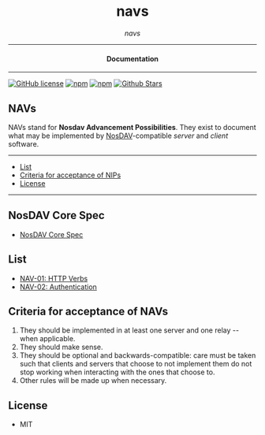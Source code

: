

<div align="center">  
  <h1>navs</h1>
</div>

<div align="center">  
<i>navs</i>
</div>

---

<div align="center">
<h4>Documentation</h4>
</div>

---

[![GitHub license](https://img.shields.io/badge/license-MIT-blue.svg)](https://github.com/nosdav/navs/blob/gh-pages/LICENSE)
[![npm](https://img.shields.io/npm/v/nosdav-navs)](https://npmjs.com/package/nosdav-navs)
[![npm](https://img.shields.io/npm/dw/nosdav-navs.svg)](https://npmjs.com/package/nosdav-navs)
[![Github Stars](https://img.shields.io/github/stars/nosdav/navs.svg)](https://github.com/nosdav/navs/)

## NAVs

NAVs stand for **Nosdav Advancement Possibilities**.
They exist to document what may be implemented by [NosDAV](https://nosdav.com/)-compatible _server_ and _client_ software.

---

- [List](#list)
- [Criteria for acceptance of NIPs](#criteria-for-acceptance-of-navs)
- [License](#license)

---

## NosDAV Core Spec

- [NosDAV Core Spec](https://nosdav.com/spec/)


## List

- [NAV-01: HTTP Verbs](01.md)
- [NAV-02: Authentication](02.md)

## Criteria for acceptance of NAVs

1. They should be implemented in at least one server and one relay -- when applicable.
2. They should make sense.
3. They should be optional and backwards-compatible: care must be taken such that clients and servers that choose to not implement them do not stop working when interacting with the ones that choose to.
4. Other rules will be made up when necessary.

## License

- MIT
